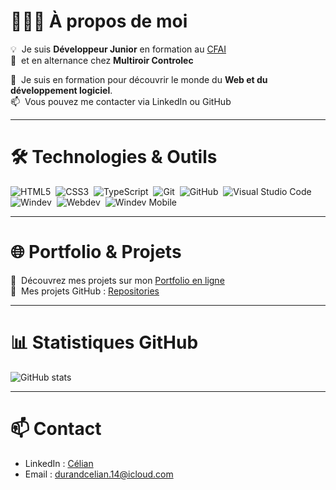 # 👨🏻‍💻 À propos de moi

💡 &nbsp;Je suis **Développeur Junior** en formation au [CFAI](https://www.pole-formation-lda.fr)  
💼 &nbsp;et en alternance chez **Multiroir Controlec**

🌱 &nbsp;Je suis en formation pour découvrir le monde du **Web et du développement logiciel**.  
📫 &nbsp;Vous pouvez me contacter via LinkedIn ou GitHub

---

# 🛠 Technologies & Outils

![HTML5](https://img.shields.io/badge/HTML5-E34F26?style=flat&logo=html5&logoColor=white)&nbsp;
![CSS3](https://img.shields.io/badge/CSS3-1572B6?style=flat&logo=css3&logoColor=white)&nbsp;
![TypeScript](https://img.shields.io/badge/TypeScript-3178C6?style=flat&logo=typescript&logoColor=white)&nbsp;
![Git](https://img.shields.io/badge/Git-F05032?style=flat&logo=git&logoColor=white)&nbsp;
![GitHub](https://img.shields.io/badge/GitHub-181717?style=flat&logo=github&logoColor=white)&nbsp;
![Visual Studio Code](https://img.shields.io/badge/VS%20Code-007ACC?style=flat&logo=visual-studio-code&logoColor=white)&nbsp;
![Windev](https://img.shields.io/badge/Windev-05122A?style=flat&logo=devdotto&logoColor=white)&nbsp;
![Webdev](https://img.shields.io/badge/Webdev-05122A?style=flat&logo=devdotto&logoColor=white)&nbsp;
![Windev Mobile](https://img.shields.io/badge/Windev%20Mobile-05122A?style=flat&logo=devdotto&logoColor=white)&nbsp;

---

# 🌐 Portfolio & Projets
💼 &nbsp;Découvrez mes projets sur mon [Portfolio en ligne](https://celianoli.github.io/Portfolio/)  
📂 &nbsp;Mes projets GitHub : [Repositories](https://github.com/celianoli?tab=repositories)

---

# 📊 Statistiques GitHub
![GitHub stats](https://github-readme-stats.vercel.app/api?username=celianoli&show_icons=true&theme=radical)

---

# 📫 Contact

- LinkedIn : [Célian](https://www.linkedin.com/in/c%C3%A9lian-durand-46b3a92b3/)
- Email : [durandcelian.14@icloud.com](mailto:durandcelian.14@icloud.com)
